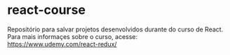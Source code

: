 # react-course
Repositório para salvar projetos desenvolvidos durante do curso de React.
Para mais informaçes sobre o curso, acesse: https://www.udemy.com/react-redux/